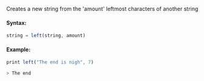 Creates a new string from the 'amount' leftmost characters of another string

#### Syntax:
```js
string = left(string, amount)
```
#### Example:
```js
print left("The end is nigh", 7)

> The end
```
